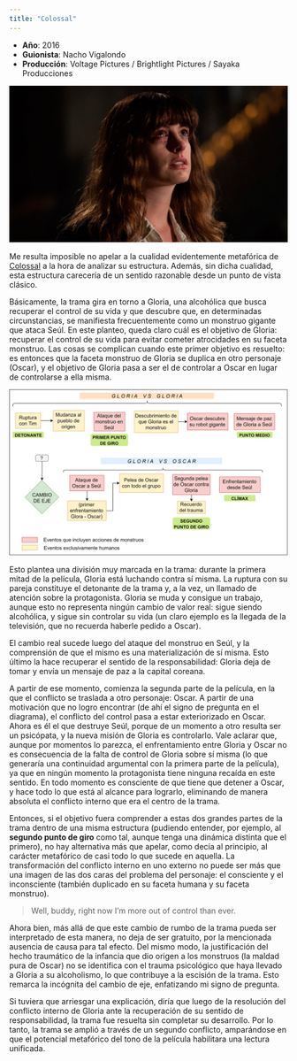 ```yaml
--- 
title: "Colossal"
---
```


* **Año**: 2016
* **Guionista**: Nacho Vigalondo
* **Producción**: Voltage Pictures / Brightlight Pictures / Sayaka Producciones

![Colossal](/content_assets/colossal/colossal1.jpg)

Me resulta imposible no apelar a la cualidad evidentemente metafórica de [Colossal](http://www.imdb.com/title/tt4680182/?ref_=nv_sr_1) a la hora de analizar su estructura. Además, sin dicha cualidad, esta estructura carecería de un sentido razonable desde un punto de vista clásico.

Básicamente, la trama gira en torno a Gloria, una alcohólica que busca recuperar el control de su vida y que descubre que, en determinadas circunstancias, se manifiesta frecuentemente como un monstruo gigante que ataca Seúl. En este planteo, queda claro cuál es el objetivo de Gloria: recuperar el control de su vida para evitar cometer atrocidades en su faceta monstruo. Las cosas se complican cuando este primer objetivo es resuelto: es entonces que la faceta monstruo de Gloria se duplica en otro personaje (Oscar), y el objetivo de Gloria pasa a ser el de controlar a Oscar en lugar de controlarse a ella misma.

![Estructura narrativa de Colossal](/content_assets/colossal/colossal2.png)

Esto plantea una división muy marcada en la trama: durante la primera mitad de la película, Gloria está luchando contra sí misma. La ruptura con su pareja constituye el detonante de la trama y, a la vez, un llamado de atención sobre la protagonista. Gloria se muda y consigue un trabajo, aunque esto no representa ningún cambio de valor real: sigue siendo alcohólica, y sigue sin controlar su vida (un claro ejemplo es la llegada de la televisión, que no recuerda haberle pedido a Oscar). 

El cambio real sucede luego del ataque del monstruo en Seúl, y la comprensión de que el mismo es una materialización de sí misma. Esto último la hace recuperar el sentido de la responsabilidad: Gloria deja de tomar y envía un mensaje de paz a la capital coreana.

A partir de ese momento, comienza la segunda parte de la película, en la que el conflicto se traslada a otro personaje: Oscar. A partir de una motivación que no logro encontrar (de ahí el signo de pregunta en el diagrama), el conflicto del control pasa a estar exteriorizado en Oscar. Ahora es él el que destruye Seúl, porque de un momento a otro resulta ser un psicópata, y la nueva misión de Gloria es controlarlo. Vale aclarar que, aunque por momentos lo parezca, el enfrentamiento entre Gloria y Oscar no es consecuencia de la falta de control de Gloria sobre sí misma (lo que generaría una continuidad argumental con la primera parte de la película), ya que en ningún momento la protagonista tiene ninguna recaída en este sentido. En todo momento es consciente de que tiene que detener a Oscar, y hace todo lo que está al alcance para lograrlo, eliminando de manera absoluta el conflicto interno que era el centro de la trama. 

Entonces, si el objetivo fuera comprender a estas dos grandes partes de la trama dentro de una misma estructura (pudiendo entender, por ejemplo, al **segundo punto de giro** como tal, aunque tenga una dinámica distinta que el primero), no hay alternativa más que apelar, como decía al principio, al carácter metafórico de casi todo lo que sucede en aquella. La transformación del conflicto interno en uno externo no puede ser más que una imagen de las dos caras del problema del personaje: el consciente y el inconsciente (también duplicado en su faceta humana y su faceta monstruo). 

> Well, buddy, right now I’m more out of control than ever.

Ahora bien, más allá de que este cambio de rumbo de la trama pueda ser interpretado de esta manera, no deja de ser gratuito, por la mencionada ausencia de causa para tal efecto. Del mismo modo, la justificación del hecho traumático de la infancia que dio origen a los monstruos (la maldad pura de Oscar) no se identifica con el trauma psicológico que haya llevado a Gloria a su alcoholismo, lo que contribuye a la escisión de la trama. Esto remarca la incógnita del cambio de eje, enfatizando mi signo de pregunta. 

Si tuviera que arriesgar una explicación, diría que luego de la resolución del conflicto interno de Gloria ante la recuperación de su sentido de responsabilidad, la trama fue resuelta sin completar su desarrollo. Por lo tanto, la trama se amplió a través de un segundo conflicto, amparándose en que el potencial metafórico del tono de la película habilitara una lectura unificada.